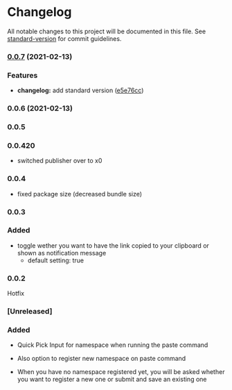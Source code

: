 # Changelog

All notable changes to this project will be documented in this file. See [standard-version](https://github.com/conventional-changelog/standard-version) for commit guidelines.

### [0.0.7](https://github.com/x0tf/vsx0/compare/v0.0.6...v0.0.7) (2021-02-13)


### Features

* **changelog:** add standard version ([e5e76cc](https://github.com/x0tf/vsx0/commit/e5e76cc15e3ae0f1e85f5d84fcddc6656b3786c1))

### 0.0.6 (2021-02-13)

### 0.0.5



### 0.0.420

- switched publisher over to x0

### 0.0.4
- fixed package size (decreased bundle size)

### 0.0.3

### Added

- toggle wether you want to have the link copied to your clipboard or shown as notification message
    - default setting: true

### 0.0.2

Hotfix

### [Unreleased]

### Added

- Quick Pick Input for namespace when running the paste command
- Also option to register new namespace on paste command

- When you have no namespace registered yet, you will be asked whether you want to register a new one or submit and save an existing one
